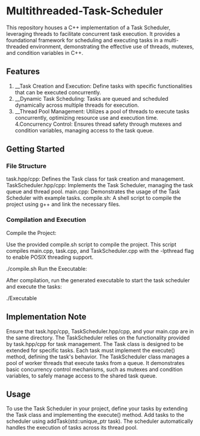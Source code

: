 # Multithreaded-Task-Scheduler
This repository houses a C++ implementation of a Task Scheduler, leveraging threads to facilitate concurrent task execution. It provides a foundational framework for scheduling and executing tasks in a multi-threaded environment, demonstrating the effective use of threads, mutexes, and condition variables in C++.

## Features
1. __Task Creation and Execution: Define tasks with specific functionalities that can be executed concurrently.
2. __Dynamic Task Scheduling: Tasks are queued and scheduled dynamically across multiple threads for execution.
3. __Thread Pool Management: Utilizes a pool of threads to execute tasks concurrently, optimizing resource use and execution time.
4.Concurrency Control: Ensures thread safety through mutexes and condition variables, managing access to the task queue.

## Getting Started
### File Structure
task.hpp/cpp: Defines the Task class for task creation and management.
TaskScheduler.hpp/cpp: Implements the Task Scheduler, managing the task queue and thread pool.
main.cpp: Demonstrates the usage of the Task Scheduler with example tasks.
compile.sh: A shell script to compile the project using g++ and link the necessary files.

### Compilation and Execution
Compile the Project:

Use the provided compile.sh script to compile the project. This script compiles main.cpp, task.cpp, and TaskScheduler.cpp with the -lpthread flag to enable POSIX threading support.

./compile.sh
Run the Executable:

After compilation, run the generated executable to start the task scheduler and execute the tasks:

./Executable

## Implementation Note
Ensure that task.hpp/cpp, TaskScheduler.hpp/cpp, and your main.cpp are in the same directory. The TaskScheduler relies on the functionality provided by task.hpp/cpp for task management.
The Task class is designed to be extended for specific tasks. Each task must implement the execute() method, defining the task's behavior.
The TaskScheduler class manages a pool of worker threads that execute tasks from a queue. It demonstrates basic concurrency control mechanisms, such as mutexes and condition variables, to safely manage access to the shared task queue.

## Usage
To use the Task Scheduler in your project, define your tasks by extending the Task class and implementing the execute() method. Add tasks to the scheduler using addTask(std::unique_ptr<Task> task). The scheduler automatically handles the execution of tasks across its thread pool.
